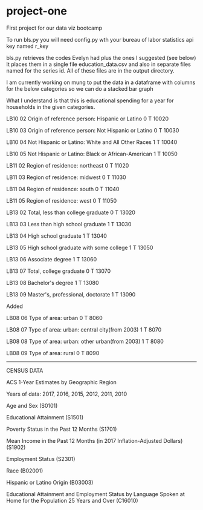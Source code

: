# project-one
First project for our data viz bootcamp

To run bls.py you will need config.py wth your bureau of labor statistics api key named r_key

bls.py retrieves the codes Evelyn had plus the ones I suggested (see below)
It places them in a single file education_data.csv and also in separate files named for the series id. All of these files are in the output directory.

I am currently working on mung to put the data in a dataframe with columns for the below categories so we can do a stacked bar graph

What I understand is that this is educational spending for a year for households in the given categories.

LB10	02	Origin of reference person: Hispanic or Latino	0	T	10020

LB10	03	Origin of reference person: Not Hispanic or Latino	0	T	10030

LB10	04	Not Hispanic or Latino: White and All Other Races	1	T	10040

LB10	05	Not Hispanic or Latino: Black or African-American	1	T	10050

LB11	02	Region of residence: northeast	0	T	11020

LB11	03	Region of residence: midwest	0	T	11030

LB11	04	Region of residence: south	0	T	11040

LB11	05	Region of residence: west	0	T	11050

LB13	02	Total, less than college graduate	0	T	13020

LB13	03	Less than high school graduate	1	T	13030

LB13	04	High school graduate	1	T	13040

LB13	05	High school graduate with some college	1	T	13050

LB13	06	Associate degree	1	T	13060

LB13	07	Total, college graduate	0	T	13070

LB13	08	Bachelor's degree	1	T	13080

LB13	09	Master's, professional, doctorate	1	T	13090

Added

LB08	06	Type of area: urban	0	T	8060

LB08	07	Type of area: urban: central city(from 2003)	1	T	8070

LB08	08	Type of area: urban: other urban(from 2003)	1	T	8080

LB08	09	Type of area: rural	0	T	8090

----------------------------------------------------------------------------------------------------
CENSUS DATA

ACS 1-Year Estimates by Geographic Region

Years of data: 2017, 2016, 2015, 2012, 2011, 2010

Age and Sex (S0101)

Educational Attainment (S1501)

Poverty Status in the Past 12 Months (S1701)

Mean Income in the Past 12 Months (in 2017 Inflation-Adjusted Dollars) (S1902)

Employment Status (S2301)

Race (B02001)

Hispanic or Latino Origin (B03003)

Educational Attainment and Employment Status by Language Spoken at Home for the Population 25 Years and Over (C16010)
